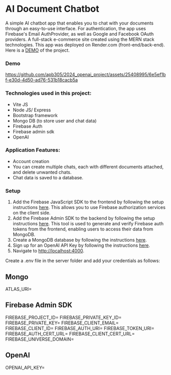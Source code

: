 # AI Document Chatbot

A simple AI chatbot app that enables you to chat with your documents through an easy-to-use interface.  For authentication, the app uses Firebase's Email AuthProvider, as well as Google and Facebook OAuth providers.
A full-stack e-commerce site created using the MERN stack technologies. This app was deployed on Render.com (front-end/back-end). Here is a [DEMO](https://mern-ecommerce-app-client.onrender.com/) of the project.

### Demo

https://github.com/apb305/2024_openai_project/assets/25408995/6e5ef1bf-e30d-4d50-ad76-531b18cacb5a



### Technologies used in this project:
* Vite JS
* Node JS/ Express
* Bootstrap framework
* Mongo DB (to store user and chat data)
* Firebase Auth
* Firebase admin sdk
* OpenAI

### Application Features:
* Account creation
* You can create multiple chats, each with different documents attached, and delete unwanted chats.
* Chat data is saved to a database.

### Setup
1. Add the Firebase JavaScript SDK to the frontend by following the setup instructions [here](https://firebase.google.com/docs/web/setup). This allows you to use Firebase authorization services on the client side.
2. Add the Firebase Admin SDK to the backend by following the setup instructions [here](https://firebase.google.com/docs/admin/setup). This tool is used to generate and verify Firebase auth tokens from the frontend, enabling users to access their data from MongoDB.
3. Create a MongoDB database by following the instructions [here](https://www.mongodb.com/products/platform/atlas-database).
4. Sign up for an OpenAI API Key by following the instructions [here](https://platform.openai.com/docs/overview).
5. Navigate to [http://localhost:4000](http://localhost:4000).

Create a .env file in the server folder and add your credentials as follows:

## Mongo
ATLAS_URI= 

## Firebase Admin SDK
FIREBASE_PROJECT_ID=
FIREBASE_PRIVATE_KEY_ID=
FIREBASE_PRIVATE_KEY=
FIREBASE_CLIENT_EMAIL=
FIREBASE_CLIENT_ID=
FIREBASE_AUTH_URI=
FIREBASE_TOKEN_URI=
FIREBASE_AUTH_CERT_URL=
FIREBASE_CLIENT_CERT_URL=
FIREBASE_UNIVERSE_DOMAIN=

## OpenAI
OPENAI_API_KEY=

